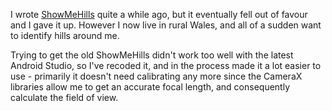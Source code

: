 I wrote [ShowMeHills](https://github.com/ShowMeHills) quite a while ago, but it eventually fell out of favour and I gave it up. However I now live in rural Wales, and all of a sudden want to identify hills around me.

Trying to get the old ShowMeHills didn't work too well with the latest Android Studio, so I've recoded it, and in the process made it a lot easier to use - primarily it doesn't need calibrating any more since the CameraX libraries allow me to get an accurate focal length, and consequently calculate the field of view.
